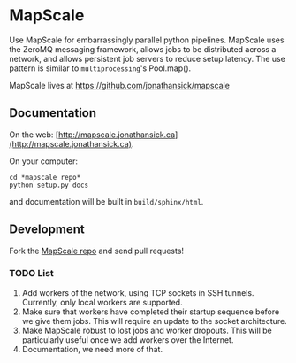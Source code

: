 # MapScale

Use MapScale for embarrassingly parallel python pipelines.
MapScale uses the ZeroMQ messaging framework, allows jobs to be distributed across a network, and allows persistent job servers to reduce setup latency.
The use pattern is similar to `multiprocessing`'s Pool.map().

MapScale lives at https://github.com/jonathansick/mapscale

## Documentation

On the web: [http://mapscale.jonathansick.ca](http://mapscale.jonathansick.ca).

On your computer:

    cd *mapscale repo*
    python setup.py docs

and documentation will be built in `build/sphinx/html`.

## Development

Fork the [MapScale repo](http://www.github.com/jonathansick/mapscale) and send pull requests!

### TODO List

1. Add workers of the network, using TCP sockets in SSH tunnels.
   Currently, only local workers are supported.
2. Make sure that workers have completed their startup sequence before we give them jobs.
   This will require an update to the socket architecture.
3. Make MapScale robust to lost jobs and worker dropouts.
   This will be particularly useful once we add workers over the Internet.
4. Documentation, we need more of that.
